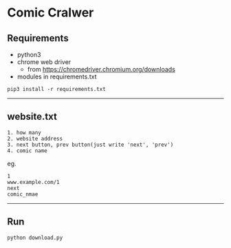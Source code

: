 # Comic Cralwer

## Requirements
- python3
- chrome web driver
  - from https://chromedriver.chromium.org/downloads
- modules in requirements.txt
```
pip3 install -r requirements.txt
```
---
## website.txt

```
1. how many
2. website address
3. next button, prev button(just write 'next', 'prev')
4. comic name
```

eg.
```
1
www.example.com/1
next
comic_nmae
```
---
## Run
```
python download.py
```